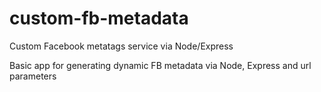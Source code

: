 # custom-fb-metadata
Custom Facebook metatags service via Node/Express

Basic app for generating dynamic FB metadata via Node, Express and url parameters
